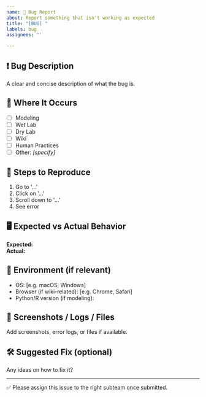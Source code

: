 ```yaml
---
name: 🐞 Bug Report
about: Report something that isn't working as expected
title: "[BUG] "
labels: bug
assignees: ''

---
```


## ❗️ Bug Description

A clear and concise description of what the bug is.

## 📍 Where It Occurs
- [ ] Modeling
- [ ] Wet Lab
- [ ] Dry Lab
- [ ] Wiki
- [ ] Human Practices
- [ ] Other: _[specify]_

## 🧪 Steps to Reproduce

1. Go to '...'
2. Click on '...'
3. Scroll down to '...'
4. See error

## 🖥 Expected vs Actual Behavior

**Expected:**  
**Actual:**  

## 🧩 Environment (if relevant)

- OS: [e.g. macOS, Windows]
- Browser (if wiki-related): [e.g. Chrome, Safari]
- Python/R version (if modeling): 

## 📎 Screenshots / Logs / Files

Add screenshots, error logs, or files if available.

## 🛠 Suggested Fix (optional)

Any ideas on how to fix it?

---

✅ Please assign this issue to the right subteam once submitted.
